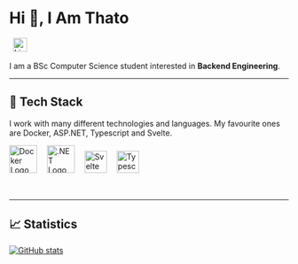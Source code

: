 
# Hi :wave:, I Am Thato

&ensp;<a href="https://www.linkedin.com/in/thato-jadezweni/"><img src="https://cdn.worldvectorlogo.com/logos/linkedin-icon-2.svg" title="Linkedin" alt="Linkedin Account" width="25"/></a> 

I am a BSc Computer Science student interested in **Backend Engineering**.

___

## :pancakes: Tech Stack

I work with many different technologies and languages. 
My favourite ones are Docker, ASP.NET, Typescript and Svelte.

<img src="https://cdn.worldvectorlogo.com/logos/docker.svg" title="Docker" alt="Docker Logo" width="50"/>&emsp;
<img src="https://cdn.worldvectorlogo.com/logos/dot-net-core-7.svg" title=".NET" alt=".NET Logo" width="50"/>&emsp;
<img src="https://cdn.worldvectorlogo.com/logos/svelte-1.svg" title="Svelte" alt="Svelte Logo" width="40"/>&emsp;
<img src="https://cdn.worldvectorlogo.com/logos/typescript.svg" title="Typescript" alt="Typescript Logo" width="40"/>&emsp;

 <br>
 
 ---
 
## 	:chart_with_upwards_trend: Statistics

[![GitHub stats](https://github-readme-stats.vercel.app/api?username=ThatoJadezweni)](https://github.com/anuraghazra/github-readme-stats)

<!-- Uncomment at a later stage

## :computer: Most Used Languages

[![Top Langs](https://github-readme-stats.vercel.app/api/top-langs/?username=ThatoJadezweni&layout=compact)](https://github.com/anuraghazra/github-readme-stats)

-->
